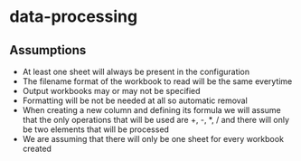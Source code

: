 # data-processing

## Assumptions
- At least one sheet will always be present in the configuration
- The filename format of the workbook to read will be the same everytime
- Output workbooks may or may not be specified
- Formatting will be not be needed at all so automatic removal
- When creating a new column and defining its formula we will assume that the only operations that will be used are +, -, *, / and there will only be two elements that will be processed
- We are assuming that there will only be one sheet for every workbook created